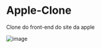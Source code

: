 # Apple-Clone

Clone do front-end do site da apple 


![image](https://github.com/GabiestDev/Apple-Clone/assets/121795688/a8e5bfe6-f542-436f-9d35-fa453a477e66)
